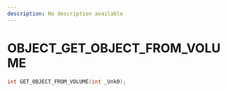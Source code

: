 ```yaml
---
description: No description available 
---
```


# OBJECT\_GET_OBJECT_FROM_VOLUME

```cpp
int GET_OBJECT_FROM_VOLUME(int _Unk0);
```